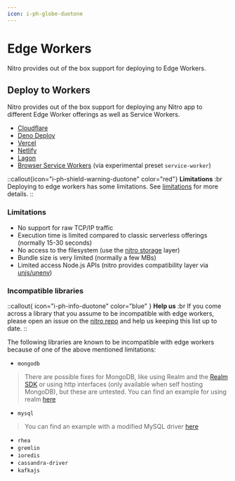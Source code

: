 ```yaml
---
icon: i-ph-globe-duotone
---
```


# Edge Workers

Nitro provides out of the box support for deploying to Edge Workers.

## Deploy to Workers

Nitro provides out of the box support for deploying any Nitro app to different Edge Worker offerings as well as Service Workers.

- [Cloudflare](/deploy/providers/cloudflare)
- [Deno Deploy](/deploy/providers/deno-deploy)
- [Vercel](/deploy/providers/vercel#vercel-edge-functions)
- [Netlify](/deploy/providers/netlify#netlify-edge-functions)
- [Lagon](/deploy/providers/lagon)
- [Browser Service Workers](https://developer.mozilla.org/en-US/docs/Web/API/Service_Worker_API) (via experimental preset `service-worker`)

::callout{icon="i-ph-shield-warning-duotone" color="red"}
**Limitations**
:br
Deploying to edge workers has some limitations. See [limitations](/deploy/workers/#limitations) for more details.
::

### Limitations

- No support for raw TCP/IP traffic
- Execution time is limited compared to classic serverless offerings (normally 15-30 seconds)
- No access to the filesystem (use the [nitro storage](/guide/storage) layer)
- Bundle size is very limited (normally a few MBs)
- Limited access Node.js APIs (nitro provides compatibility layer via [unjs/unenv](https://github.com/unjs/unenv))

### Incompatible libraries

::callout{ icon="i-ph-info-duotone" color="blue" }
**Help us**
:br
If you come across a library that you assume to be incompatible with edge workers, please open an issue on the [nitro repo](https://github.com/unjs/nitro/issues/new/choose) and help us keeping this list up to date.
::

The following libraries are known to be incompatible with edge workers because of one of the above mentioned limitations:

- `mongodb`

> There are possible fixes for MongoDB, like using Realm and the [Realm SDK](https://www.mongodb.com/docs/realm/sdk/node/) or
> using http interfaces (only available when self hosting MongoDB), but these are untested. You can find an example for using realm [here](https://github.com/albionstatus/albionstatus-backend/)

- `mysql`

> You can find an example with a modified MySQL driver [here](https://github.com/cloudflare/worker-template-mysql)

- `rhea`
- `gremlin`
- `ioredis`
- `cassandra-driver`
- `kafkajs`
